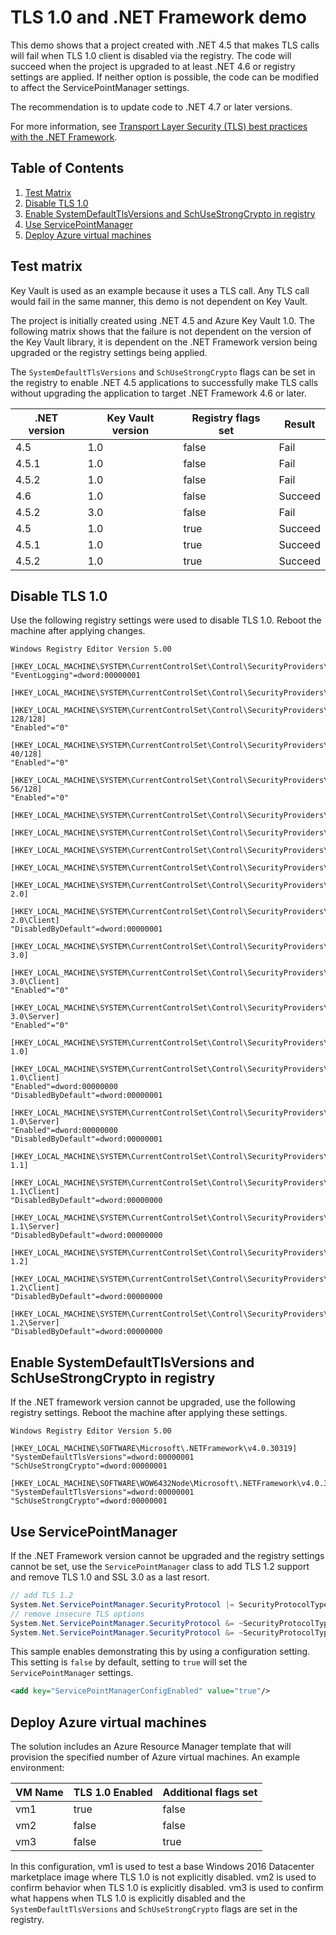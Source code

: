 # TLS 1.0 and .NET Framework demo

This demo shows that a project created with .NET 4.5 that makes TLS calls will fail when TLS 1.0 client is disabled via the registry. The code will succeed when the project is upgraded to at least .NET 4.6 or registry settings are applied. If neither option is possible, the code can be modified to affect the ServicePointManager settings.

The recommendation is to update code to .NET 4.7 or later versions.

For more information, see [Transport Layer Security (TLS) best practices with the .NET Framework](https://docs.microsoft.com/en-us/dotnet/framework/network-programming/tls).

## Table of Contents

1. [Test Matrix](#test-matrix)
2. [Disable TLS 1.0](#disable-tls-1.0)
3. [Enable SystemDefaultTlsVersions and SchUseStrongCrypto in registry](#enable-systemdefaulttlsversions-and-schusestrongcrypto-in-registry)
4. [Use ServicePointManager](#use-servicepointmanager)
5. [Deploy Azure virtual machines](#deploy-azure-virtual-machines)

## Test matrix

Key Vault is used as an example because it uses a TLS call. Any TLS call would fail in the same manner, this demo is not dependent on Key Vault.

The project is initially created using .NET 4.5 and Azure Key Vault 1.0. The following matrix shows that the failure is not dependent on the version of the Key Vault library, it is dependent on the .NET Framework version being upgraded or the registry settings being applied.

The `SystemDefaultTlsVersions` and `SchUseStrongCrypto` flags can be set in the registry to enable .NET 4.5 applications to successfully make TLS calls without upgrading the application to target .NET Framework 4.6 or later.

| .NET version  | Key Vault version  | Registry flags set  | Result  |
| ------------- | ------------------ | ------------------- | ------- |
| 4.5           | 1.0                | false               | Fail    |
| 4.5.1         | 1.0                | false               | Fail    |
| 4.5.2         | 1.0                | false               | Fail    |
| 4.6           | 1.0                | false               | Succeed |
| 4.5.2         | 3.0                | false               | Fail    |
| 4.5           | 1.0                | true                | Succeed |
| 4.5.1         | 1.0                | true                | Succeed |
| 4.5.2         | 1.0                | true                | Succeed |

## Disable TLS 1.0

Use the following registry settings were used to disable TLS 1.0. Reboot the machine after applying changes.

```
Windows Registry Editor Version 5.00

[HKEY_LOCAL_MACHINE\SYSTEM\CurrentControlSet\Control\SecurityProviders\SCHANNEL]
"EventLogging"=dword:00000001

[HKEY_LOCAL_MACHINE\SYSTEM\CurrentControlSet\Control\SecurityProviders\SCHANNEL\Ciphers]

[HKEY_LOCAL_MACHINE\SYSTEM\CurrentControlSet\Control\SecurityProviders\SCHANNEL\Ciphers\RC4 128/128]
"Enabled"="0"

[HKEY_LOCAL_MACHINE\SYSTEM\CurrentControlSet\Control\SecurityProviders\SCHANNEL\Ciphers\RC4 40/128]
"Enabled"="0"

[HKEY_LOCAL_MACHINE\SYSTEM\CurrentControlSet\Control\SecurityProviders\SCHANNEL\Ciphers\RC4 56/128]
"Enabled"="0"

[HKEY_LOCAL_MACHINE\SYSTEM\CurrentControlSet\Control\SecurityProviders\SCHANNEL\CipherSuites]

[HKEY_LOCAL_MACHINE\SYSTEM\CurrentControlSet\Control\SecurityProviders\SCHANNEL\Hashes]

[HKEY_LOCAL_MACHINE\SYSTEM\CurrentControlSet\Control\SecurityProviders\SCHANNEL\KeyExchangeAlgorithms]

[HKEY_LOCAL_MACHINE\SYSTEM\CurrentControlSet\Control\SecurityProviders\SCHANNEL\Protocols]

[HKEY_LOCAL_MACHINE\SYSTEM\CurrentControlSet\Control\SecurityProviders\SCHANNEL\Protocols\SSL 2.0]

[HKEY_LOCAL_MACHINE\SYSTEM\CurrentControlSet\Control\SecurityProviders\SCHANNEL\Protocols\SSL 2.0\Client]
"DisabledByDefault"=dword:00000001

[HKEY_LOCAL_MACHINE\SYSTEM\CurrentControlSet\Control\SecurityProviders\SCHANNEL\Protocols\SSL 3.0]

[HKEY_LOCAL_MACHINE\SYSTEM\CurrentControlSet\Control\SecurityProviders\SCHANNEL\Protocols\SSL 3.0\Client]
"Enabled"="0"

[HKEY_LOCAL_MACHINE\SYSTEM\CurrentControlSet\Control\SecurityProviders\SCHANNEL\Protocols\SSL 3.0\Server]
"Enabled"="0"

[HKEY_LOCAL_MACHINE\SYSTEM\CurrentControlSet\Control\SecurityProviders\SCHANNEL\Protocols\TLS 1.0]

[HKEY_LOCAL_MACHINE\SYSTEM\CurrentControlSet\Control\SecurityProviders\SCHANNEL\Protocols\TLS 1.0\Client]
"Enabled"=dword:00000000
"DisabledByDefault"=dword:00000001

[HKEY_LOCAL_MACHINE\SYSTEM\CurrentControlSet\Control\SecurityProviders\SCHANNEL\Protocols\TLS 1.0\Server]
"Enabled"=dword:00000000
"DisabledByDefault"=dword:00000001

[HKEY_LOCAL_MACHINE\SYSTEM\CurrentControlSet\Control\SecurityProviders\SCHANNEL\Protocols\TLS 1.1]

[HKEY_LOCAL_MACHINE\SYSTEM\CurrentControlSet\Control\SecurityProviders\SCHANNEL\Protocols\TLS 1.1\Client]
"DisabledByDefault"=dword:00000000

[HKEY_LOCAL_MACHINE\SYSTEM\CurrentControlSet\Control\SecurityProviders\SCHANNEL\Protocols\TLS 1.1\Server]
"DisabledByDefault"=dword:00000000

[HKEY_LOCAL_MACHINE\SYSTEM\CurrentControlSet\Control\SecurityProviders\SCHANNEL\Protocols\TLS 1.2]

[HKEY_LOCAL_MACHINE\SYSTEM\CurrentControlSet\Control\SecurityProviders\SCHANNEL\Protocols\TLS 1.2\Client]
"DisabledByDefault"=dword:00000000

[HKEY_LOCAL_MACHINE\SYSTEM\CurrentControlSet\Control\SecurityProviders\SCHANNEL\Protocols\TLS 1.2\Server]
"DisabledByDefault"=dword:00000000
```

## Enable SystemDefaultTlsVersions and SchUseStrongCrypto in registry

If the .NET framework version cannot be upgraded, use the following registry settings. Reboot the machine after applying these settings.

```
Windows Registry Editor Version 5.00

[HKEY_LOCAL_MACHINE\SOFTWARE\Microsoft\.NETFramework\v4.0.30319]
"SystemDefaultTlsVersions"=dword:00000001
"SchUseStrongCrypto"=dword:00000001

[HKEY_LOCAL_MACHINE\SOFTWARE\WOW6432Node\Microsoft\.NETFramework\v4.0.30319]
"SystemDefaultTlsVersions"=dword:00000001
"SchUseStrongCrypto"=dword:00000001
```

## Use ServicePointManager

If the .NET Framework version cannot be upgraded and the registry settings cannot be set, use the `ServicePointManager` class to add TLS 1.2 support and remove TLS 1.0 and SSL 3.0 as a last resort.

````csharp
// add TLS 1.2
System.Net.ServicePointManager.SecurityProtocol |= SecurityProtocolType.Tls12;
// remove insecure TLS options
System.Net.ServicePointManager.SecurityProtocol &= ~SecurityProtocolType.Ssl3;
System.Net.ServicePointManager.SecurityProtocol &= ~SecurityProtocolType.Tls;
````

This sample enables demonstrating this by using a configuration setting. This setting is `false` by default, setting to `true` will set the `ServicePointManager` settings.

```xml
<add key="ServicePointManagerConfigEnabled" value="true"/>
```

## Deploy Azure virtual machines

The solution includes an Azure Resource Manager template that will provision the specified number of Azure virtual machines. An example environment:

| VM Name  | TLS 1.0 Enabled  | Additional flags set  |
| -------- | ---------------- | --------------------- |
| vm1      | true             | false                 |
| vm2      | false            | false                 |
| vm3      | false            | true                  |

In this configuration, vm1 is used to test a base Windows 2016 Datacenter marketplace image where TLS 1.0 is not explicitly disabled. vm2 is used to confirm behavior when TLS 1.0 is explicitly disabled. vm3 is used to confirm what happens when TLS 1.0 is explicitly disabled and the `SystemDefaultTlsVersions` and `SchUseStrongCrypto` flags are set in the registry.